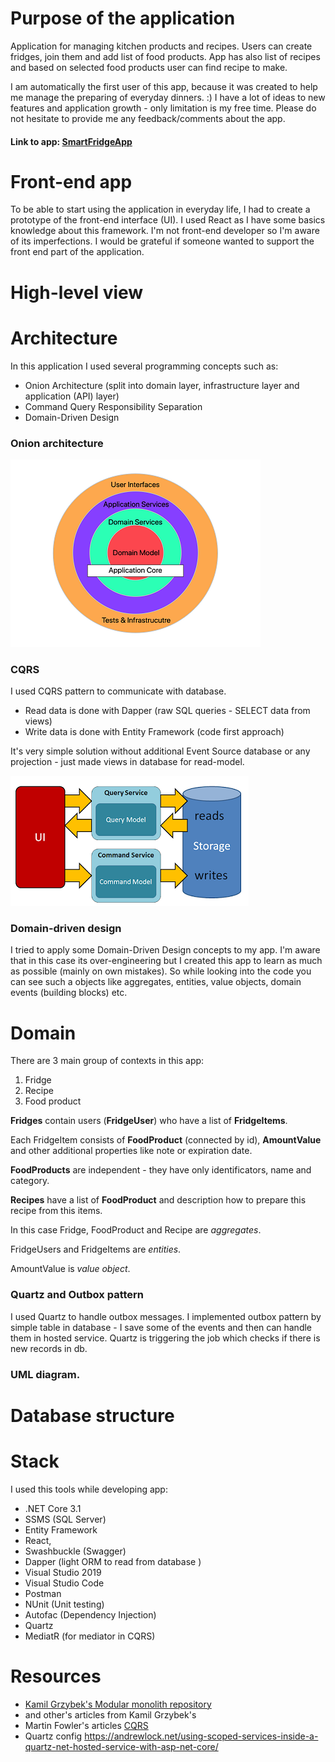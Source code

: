 # Purpose of the application

Application for managing kitchen products and recipes. 
Users can create fridges, join them and add list of food products. 
App has also list of recipes and based on selected food products user can find recipe to make.

I am automatically the first user of this app, because it was created to help me manage the preparing of everyday dinners. :)
I have a lot of ideas to new features and application growth - only limitation is my free time. 
Please do not hesitate to provide me any feedback/comments about the app.


#### Link to app: [SmartFridgeApp](https://smartfridgeapp.pl/ "Link to app")

# Front-end app

To be able to start using the application in everyday life, I had to create a prototype of the front-end interface (UI). 
I used React as I have some basics knowledge about this framework. 
I'm not front-end developer so I'm aware of its imperfections. I would be grateful if someone wanted to support the front end part of the application.

# High-level view



# Architecture

In this application I used several programming concepts such as:
- Onion Architecture (split into domain layer, infrastructure layer and application (API) layer)
- Command Query Responsibility Separation
- Domain-Driven Design

### Onion architecture

![Alt text](misc/img/onion-architecture.png?raw=true "Onion architecture")

### CQRS

I used CQRS pattern to communicate with database. 
- Read data is done with Dapper (raw SQL queries - SELECT data from views)
- Write data is done with Entity Framework (code first approach)

It's very simple solution without additional Event Source database or any projection - just made views in database for read-model.

![Alt text](misc/img/cqrs.PNG?raw=true "CQRS pattern")

### Domain-driven design

I tried to apply some Domain-Driven Design concepts to my app. 
I'm aware that in this case its over-engineering but I created this app to learn as much as possible (mainly on own mistakes).
So while looking into the code you can see such a objects like aggregates, entities, value objects, domain events (building blocks) etc. 


# Domain

There are 3 main group of contexts in this app: 
1. Fridge 
2. Recipe
3. Food product

**Fridges** contain users (**FridgeUser**) who have a list of **FridgeItems**. 

Each FridgeItem consists of **FoodProduct** (connected by id), **AmountValue** and other additional properties like note or expiration date.

**FoodProducts** are independent - they have only identificators, name and category.

**Recipes** have a list of **FoodProduct** and description how to prepare this recipe from this items.

In this case Fridge, FoodProduct and Recipe are *aggregates*. 

FridgeUsers and FridgeItems are *entities*.

AmountValue is *value object*.

### Quartz and Outbox pattern

I used Quartz to handle outbox messages. 
I implemented outbox pattern by simple table in database - I save some of the events and then can handle them in hosted service.
Quartz is triggering the job which checks if there is new records in db.


### UML diagram.

# Database structure

# Stack

I used this tools while developing app:
- .NET Core 3.1
- SSMS (SQL Server)
- Entity Framework
- React,
- Swashbuckle (Swagger)
- Dapper (light ORM to read from database )
- Visual Studio 2019
- Visual Studio Code
- Postman
- NUnit (Unit testing)
- Autofac (Dependency Injection)
- Quartz
- MediatR (for mediator in CQRS)





# Resources

- [Kamil Grzybek's Modular monolith repository](https://github.com/kgrzybek/modular-monolith-with-ddd "Github link")   
- and other's articles from Kamil Grzybek's
- Martin Fowler's articles [CQRS](https://martinfowler.com/bliki/CQRS.html "cqrs")
- Quartz config https://andrewlock.net/using-scoped-services-inside-a-quartz-net-hosted-service-with-asp-net-core/




